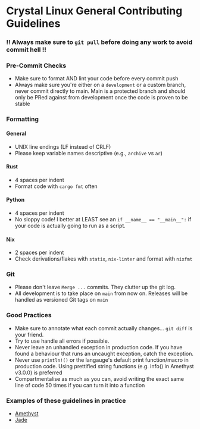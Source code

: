 # Crystal Linux General Contributing Guidelines

### !! Always make sure to `git pull` before doing any work to avoid commit hell !!

### Pre-Commit Checks

- Make sure to format AND lint your code before every commit push
- Always make sure you're either on a `development` or a custom branch, never commit directly to main.
  Main is a protected branch and should only be PRed against from development once the code is proven
  to be stable

### Formatting

#### General
- UNIX line endings (LF instead of CRLF)
- Please keep variable names descriptive (e.g., `archive` vs `ar`)

#### Rust
- 4 spaces per indent
- Format code with `cargo fmt` often

#### Python
- 4 spaces per indent
- No sloppy code! I better at LEAST see an `if __name__ == "__main__":` if your code is actually going to run as a script.

#### Nix
- 2 spaces per indent
- Check derivations/flakes with `statix`, `nix-linter` and format with `nixfmt`

### Git

- Please don't leave `Merge ...` commits. They clutter up the git log.
- All development is to take place on `main` from now on. Releases will be handled as versioned Git tags on `main` 

### Good Practices

- Make sure to annotate what each commit actually changes... `git diff` is your friend.
- Try to use handle all errors if possible.
- Never leave an unhandled exception in production code. If you have found a behaviour that runs an uncaught exception, catch the exception.
- Never use `println!()` or the langauge's default print function/macro in production code. Using prettified string functions (e.g. info() in Amethyst v3.0.0) is
  preferred
- Compartmentalise as much as you can, avoid writing the exact same line of code 50 times if you can turn it into a
  function

### Examples of these guidelines in practice

- [Amethyst](https://github.com/crystal-linux/amethyst)
- [Jade](https://github.com/crystal-linux/jade)
